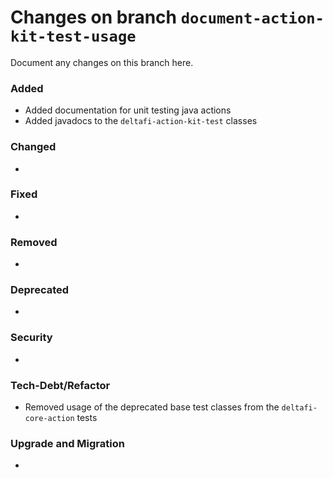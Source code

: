 # Changes on branch `document-action-kit-test-usage`
Document any changes on this branch here.
### Added
- Added documentation for unit testing java actions
- Added javadocs to the `deltafi-action-kit-test` classes

### Changed
- 

### Fixed
- 

### Removed
- 

### Deprecated
- 

### Security
- 

### Tech-Debt/Refactor
- Removed usage of the deprecated base test classes from the `deltafi-core-action` tests

### Upgrade and Migration
- 
